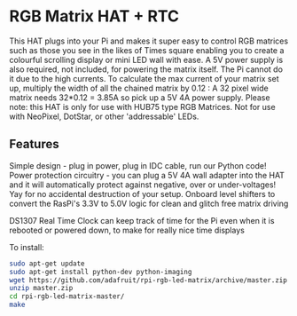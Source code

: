 <!--
---
name: RGB Matrix HAT + RTC
class: board
type: led,rtc
formfactor: HAT
manufacturer: Adafruit
description: Run large HUB75 matrices of a Raspberry Pi
url: https://learn.adafruit.com/adafruit-rgb-matrix-plus-real-time-clock-hat-for-raspberry-pi
buy: https://www.adafruit.com/products/2345
image: adafruit-rgb-matrix-hat.png 
pincount: 40
eeprom: yes
power:
  '1':
  '2':
ground:
  '9':
  '25':
  '39':
  '34':
  '30':
  '20':
  '14':
  '6':
pin:
  '3':
    mode: I2C
  '5':
    mode: I2C
  '29': 
  '33':
  '31':
  '32':
  '36':
  '16':
  '7':
  '11': 
  '40':
  '15':
  '37':
  '13':
  '38':
i2c:
  '0x68':
    name: DS1307
    device: DS1307
-->
# RGB Matrix HAT + RTC
 
This HAT plugs into your Pi and makes it super easy to control RGB matrices such as those you see in the likes of Times square enabling you to create a colourful scrolling display or mini LED wall with ease. A 5V power supply is also required, not included, for powering the matrix itself. The Pi cannot do it due to the high currents. To calculate the max current of your matrix set up, multiply the width of all the chained matrix by 0.12 : A 32 pixel wide matrix needs 32*0.12 = 3.85A so pick up a 5V 4A power supply. Please note: this HAT is only for use with HUB75 type RGB Matrices. Not for use with NeoPixel, DotStar, or other 'addressable' LEDs.

## Features

Simple design - plug in power, plug in IDC cable, run our Python code!
Power protection circuitry - you can plug a 5V 4A wall adapter into the HAT and it will automatically protect against negative, over or under-voltages! Yay for no accidental destruction of your setup.
Onboard level shifters to convert the RasPi's 3.3V to 5.0V logic for clean and glitch free matrix driving

DS1307 Real Time Clock can keep track of time for the Pi even when it is rebooted or powered down, to make for really nice time displays

To install:

 ```bash
sudo apt-get update
sudo apt-get install python-dev python-imaging
wget https://github.com/adafruit/rpi-rgb-led-matrix/archive/master.zip
unzip master.zip
cd rpi-rgb-led-matrix-master/
make
 ```
 
